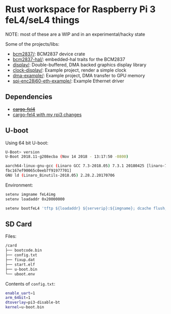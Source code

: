 # Rust workspace for Raspberry Pi 3 feL4/seL4 things

NOTE: most of these are a WIP and in an experimental/hacky state

Some of the projects/libs:

- [bcm2837/](bcm2837/): BCM2837 device crate
- [bcm2837-hal/](bcm2837-hal/): embedded-hal traits for the BCM2837
- [display/](display/): Double-buffered, DMA backed graphics display library
- [clock-display/](clock-display/): Example project, render a simple clock
- [dma-example/](dma-example/): Example project, DMA transfer to GPU memory
- [spi-enc28j60-eth-example/](spi-enc28j60-eth-example/): Example Ethernet driver

## Dependencies

* ~~[cargo-fel4](https://github.com/maindotrs/cargo-fel4)~~
* [cargo-fel4 with my rpi3 changes](https://github.com/jonlamb-gh/cargo-fel4/tree/add-rpi3-support-and-custom-root-task)

## U-boot

Using 64 bit U-boot:

```bash
U-Boot> version
U-Boot 2018.11-g208ecba (Nov 14 2018 - 13:17:50 -0800)

aarch64-linux-gnu-gcc (Linaro GCC 7.3-2018.05) 7.3.1 20180425 [linaro-7.3-2018.05 revision d29120a424ec
fbc167ef90065c0eeb7f91977701]
GNU ld (Linaro_Binutils-2018.05) 2.28.2.20170706
```

Environment:

```bash
setenv imgname feL4img
setenv loadaddr 0x20000000

setenv bootfeL4 'tftp ${loadaddr} ${serverip}:${imgname}; dcache flush; dcache off; go ${loadaddr}'
```

## SD Card

Files:

```bash
/card
├── bootcode.bin
├── config.txt
├── fixup.dat
├── start.elf
├── u-boot.bin
└── uboot.env
```

Contents of `config.txt`:

```bash
enable_uart=1
arm_64bit=1
dtoverlay=pi3-disable-bt
kernel=u-boot.bin
```
